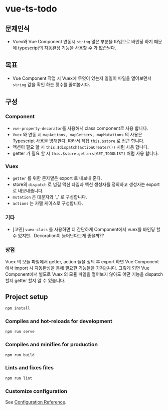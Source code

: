 # vue-ts-todo

## 문제인식

- Vuex와 Vue Component 연동시 `string` 많은 부분을 타입으로 바인딩 하기 때문에 typescript의 자동완성 기능을 사용할 수 가 없습닏다.

## 목표

- Vue Component 작업 시 Vuex에 무엇이 있는지 일일이 파일을 열어보면서 `string` 값을 확인 하는 횟수를 줄여봅시다.

## 구성

### Component

- `vue-property-decorator`를 사용해서 class component로 사용 합니다.
- `Vuex` 와 연동 시 `mapActions, mapGetters, mapMutations` 의 사용은 Typescript 사용을 방해한다. 따라서 직접 `this.$store` 로 접근 합니다.
- 액션이 필요 할 시 `this.$dispatch(actionCreater())` 처럼 사용 합니다.
- getter 가 필요 할 시 `this.$store.getters[GET_TODOLIST]` 처럼 사용 합니다.

### Vuex

- `getter` 를 위한 문자열은 export 로 내보내 준다.
- store의 `dispatch` 로 넘길 액션 타입과 액션 생성자를 정의하고 생성자는 export 로 내보내줍니다.
- `mutation` 은 대문자와 '_' 로 구성합니다.
- `actions` 는 카멜 케이스로 구성합니다.

### 기타

- [고민] `vuex-class` 를 사용하면 더 간단하게 Component에서 vuex를 바인딩 할 수 있지만.. Decoration이 늘어난다는게 좋을까??

### 장점

Vuex 의 모듈 파일에서 getter, action 들을 정의 후 export 하면 Vue Component 에서 import 시 자동완성을 통해 필요한 기능들을 가져옵니다.
그렇게 되면 Vue Component에서 별도로 Vuex 의 모듈 파일을 열어보지 않아도 어떤 기능을 dispatch 할지 getter 할지 알 수 있습니다.

## Project setup

```sh
npm install
```

### Compiles and hot-reloads for development

```sh
npm run serve
```

### Compiles and minifies for production

```sh
npm run build
```

### Lints and fixes files

```sh
npm run lint
```

### Customize configuration

See [Configuration Reference](https://cli.vuejs.org/config/).
